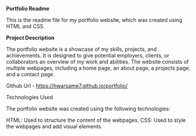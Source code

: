**Portfolio Readme**

This is the readme file for my portfolio website, which was created using HTML and CSS.

**Project Description**

The portfolio website is a showcase of my skills, projects, and achievements. It is designed to give potential employers, clients, or collaborators an overview of my work and abilities. The website consists of multiple webpages, including a home page, an about page, a projects page, and a contact page.

Github Url - https://hwarsame7.github.io/portfolio/

Technologies Used

The portfolio website was created using the following technologies:

HTML: Used to structure the content of the webpages.
CSS: Used to style the webpages and add visual elements.
